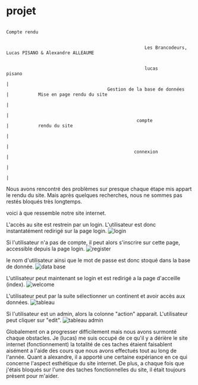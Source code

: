 # projet



                                                                           Compte rendu


                                                        Les Brancodeurs, Lucas PISANO & Alexandre ALLEAUME
                                                        
                                                        
                                                        lucas                                   pisano
                                                                                 |
                                          Gestion de la base de données          |           Mise en page rendu du site
                                                                                 |
                                                                                 |
                                                     compte                      |           rendu du site
                                                                                 |
                                                                                 |
                                                    connexion                    |
                                                                                 |
                                                                                 |


Nous avons rencontré des problèmes sur presque chaque étape mis appart le rendu du site. Mais après quelques recherches, nous ne sommes pas restés bloqués très longtemps.


voici à que ressemble notre site internet.

L'accès au site est restrein par un login. L'utilisateur est donc instantatément redirigé sur la page login.
![login](https://user-images.githubusercontent.com/77196492/116005761-ac900180-a608-11eb-82ea-f13e7f492d00.PNG)

Si l'utilisateur n'a pas de compte, il peut alors s'inscrire sur cette page, accessible depuis la page login.
![register](https://user-images.githubusercontent.com/77196492/116005803-d2b5a180-a608-11eb-84aa-650b6e7b5519.PNG)

le nom d'utilisateur ainsi que le mot de passe est donc stoqué dans la base de donnée.
![data base](https://user-images.githubusercontent.com/77196492/116005850-0e506b80-a609-11eb-9afd-7a79e126ad6d.PNG)

L'utilisateur peut maintenant se login et est redirigé a la page d'acceille (index).
![welcome](https://user-images.githubusercontent.com/77196492/116005879-3e980a00-a609-11eb-8d96-b11b61e190bb.PNG)

L'utilisateur peut par la suite sélectionner un continent et avoir accès aux données.
![tableau](https://user-images.githubusercontent.com/77196492/116005911-58d1e800-a609-11eb-8320-b68119b5030d.PNG)

Si l'utilisateur est un admin, alors la colonne "action" apparait. L'utilisateur peut cliquer sur "edit".
![tableau admin](https://user-images.githubusercontent.com/77196492/116005943-83bc3c00-a609-11eb-8fb7-1d47325b32c9.PNG)

Globalement on a progresser difficilement mais nous avons surmonté chaque obstacles. Je (lucas) me suis occupé de ce qu'il y a dérière le site internet (fonctionnement) 
la totalité de ces taches étaient faisablent aisément a l'aide des cours que nous avons effectués tout au long de l'année. Quant a alexandre, il a apporté une certaine
expériance en ce qui concerne l'aspect esthétique du site internet. De plus, a chaque fois que j'étais bloqués sur l'une des taches fonctionnelles du site, il était toujours présent pour m'aider.












